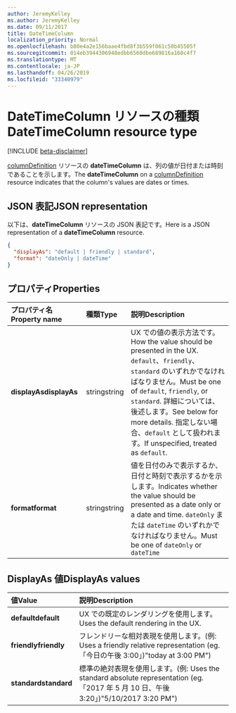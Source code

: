 ```yaml
---
author: JeremyKelley
ms.author: JeremyKelley
ms.date: 09/11/2017
title: DateTimeColumn
localization_priority: Normal
ms.openlocfilehash: b80e4a2e156baae4fbd8f3b559f061c50b45505f
ms.sourcegitcommit: 014eb3944306948edbb6560dbe689816a168c4f7
ms.translationtype: MT
ms.contentlocale: ja-JP
ms.lasthandoff: 04/26/2019
ms.locfileid: "33340979"
---
```

# <a name="datetimecolumn-resource-type"></a><span data-ttu-id="2804b-102">DateTimeColumn リソースの種類</span><span class="sxs-lookup"><span data-stu-id="2804b-102">DateTimeColumn resource type</span></span>

[!INCLUDE [beta-disclaimer](../../includes/beta-disclaimer.md)]

<span data-ttu-id="2804b-103">[columnDefinition](columndefinition.md) リソースの **dateTimeColumn** は、列の値が日付または時刻であることを示します。</span><span class="sxs-lookup"><span data-stu-id="2804b-103">The **dateTimeColumn** on a [columnDefinition](columndefinition.md) resource indicates that the column's values are dates or times.</span></span>

## <a name="json-representation"></a><span data-ttu-id="2804b-104">JSON 表記</span><span class="sxs-lookup"><span data-stu-id="2804b-104">JSON representation</span></span>

<span data-ttu-id="2804b-105">以下は、**dateTimeColumn** リソースの JSON 表記です。</span><span class="sxs-lookup"><span data-stu-id="2804b-105">Here is a JSON representation of a **dateTimeColumn** resource.</span></span>
<!-- { "blockType": "resource", "@odata.type": "microsoft.graph.dateTimeColumn" } -->

```json
{
  "displayAs": "default | friendly | standard",
  "format": "dateOnly | dateTime"
}
```

## <a name="properties"></a><span data-ttu-id="2804b-106">プロパティ</span><span class="sxs-lookup"><span data-stu-id="2804b-106">Properties</span></span>

| <span data-ttu-id="2804b-107">プロパティ名</span><span class="sxs-lookup"><span data-stu-id="2804b-107">Property name</span></span>      | <span data-ttu-id="2804b-108">種類</span><span class="sxs-lookup"><span data-stu-id="2804b-108">Type</span></span>               | <span data-ttu-id="2804b-109">説明</span><span class="sxs-lookup"><span data-stu-id="2804b-109">Description</span></span>
|:-------------------|:-------------------|:----------------------------------------------
| <span data-ttu-id="2804b-110">**displayAs**</span><span class="sxs-lookup"><span data-stu-id="2804b-110">**displayAs**</span></span>      | <span data-ttu-id="2804b-111">string</span><span class="sxs-lookup"><span data-stu-id="2804b-111">string</span></span>             | <span data-ttu-id="2804b-112">UX での値の表示方法です。</span><span class="sxs-lookup"><span data-stu-id="2804b-112">How the value should be presented in the UX.</span></span> <span data-ttu-id="2804b-113">`default`、`friendly`、`standard` のいずれかでなければなりません。</span><span class="sxs-lookup"><span data-stu-id="2804b-113">Must be one of `default`, `friendly`, or `standard`.</span></span> <span data-ttu-id="2804b-114">詳細については、後述します。</span><span class="sxs-lookup"><span data-stu-id="2804b-114">See below for more details.</span></span> <span data-ttu-id="2804b-115">指定しない場合、`default` として扱われます。</span><span class="sxs-lookup"><span data-stu-id="2804b-115">If unspecified, treated as `default`.</span></span>
| <span data-ttu-id="2804b-116">**format**</span><span class="sxs-lookup"><span data-stu-id="2804b-116">**format**</span></span>         | <span data-ttu-id="2804b-117">string</span><span class="sxs-lookup"><span data-stu-id="2804b-117">string</span></span>             | <span data-ttu-id="2804b-118">値を日付のみで表示するか、日付と時刻で表示するかを示します。</span><span class="sxs-lookup"><span data-stu-id="2804b-118">Indicates whether the value should be presented as a date only or a date and time.</span></span> <span data-ttu-id="2804b-119">`dateOnly` または `dateTime` のいずれかでなければなりません。</span><span class="sxs-lookup"><span data-stu-id="2804b-119">Must be one of `dateOnly` or `dateTime`</span></span>

## <a name="displayas-values"></a><span data-ttu-id="2804b-120">DisplayAs 値</span><span class="sxs-lookup"><span data-stu-id="2804b-120">DisplayAs values</span></span>

| <span data-ttu-id="2804b-121">値</span><span class="sxs-lookup"><span data-stu-id="2804b-121">Value</span></span>        | <span data-ttu-id="2804b-122">説明</span><span class="sxs-lookup"><span data-stu-id="2804b-122">Description</span></span>
|:-------------|:--------------------------------------------------------------
| <span data-ttu-id="2804b-123">**default**</span><span class="sxs-lookup"><span data-stu-id="2804b-123">**default**</span></span>  | <span data-ttu-id="2804b-124">UX での既定のレンダリングを使用します。</span><span class="sxs-lookup"><span data-stu-id="2804b-124">Uses the default rendering in the UX.</span></span>
| <span data-ttu-id="2804b-125">**friendly**</span><span class="sxs-lookup"><span data-stu-id="2804b-125">**friendly**</span></span> | <span data-ttu-id="2804b-126">フレンドリーな相対表現を使用します。(例: </span><span class="sxs-lookup"><span data-stu-id="2804b-126">Uses a friendly relative representation (eg.</span></span> <span data-ttu-id="2804b-127">「今日の午後 3:00」)</span><span class="sxs-lookup"><span data-stu-id="2804b-127">"today at 3:00 PM")</span></span>
| <span data-ttu-id="2804b-128">**standard**</span><span class="sxs-lookup"><span data-stu-id="2804b-128">**standard**</span></span> | <span data-ttu-id="2804b-129">標準の絶対表現を使用します。(例: </span><span class="sxs-lookup"><span data-stu-id="2804b-129">Uses the standard absolute representation (eg.</span></span> <span data-ttu-id="2804b-130">「2017 年 5 月 10 日、午後 3:20」)</span><span class="sxs-lookup"><span data-stu-id="2804b-130">"5/10/2017 3:20 PM")</span></span>


<!--
{
  "type": "#page.annotation",
  "description": "",
  "keywords": "",
  "section": "documentation",
  "tocPath": "Resources/DateTimeColumn",
  "suppressions": []
}
-->
